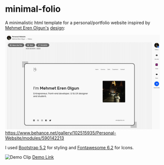 # minimal-folio
A minimalistic html template for a personal/portfolio website inspired by [Mehmet Eren Olgun's](https://www.behance.net/mehmeterenolgun) [design](https://www.behance.net/gallery/102515935/Personal-Website/modules/590142213):

![Behance Source Design](behance_source_design.JPG)
https://www.behance.net/gallery/102515935/Personal-Website/modules/590142213

I used [Bootstrap 5.2](https://getbootstrap.com/docs/5.2/getting-started/introduction/) for styling and [Fontawesome 6.2](https://fontawesome.com/v6/search?o=r&m=free) for Icons.



![Demo Clip](demo.gif)
[Demo Link](https://minimal-folio.vercel.app)
